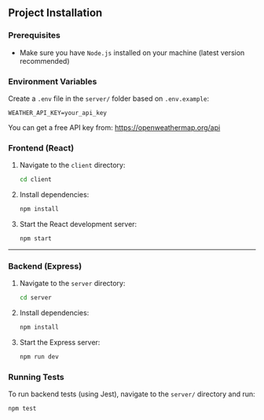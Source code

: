 ## Project Installation

### Prerequisites

- Make sure you have `Node.js` installed on your machine (latest version recommended)

### Environment Variables

Create a `.env` file in the `server/` folder based on `.env.example`:

```env
WEATHER_API_KEY=your_api_key
```

You can get a free API key from: https://openweathermap.org/api

### Frontend (React)

1. Navigate to the `client` directory:

    ```bash
    cd client
    ```

2. Install dependencies:

    ```bash
    npm install
    ```

3. Start the React development server:

    ```bash
    npm start
    ```

---

### Backend (Express)

1. Navigate to the `server` directory:

    ```bash
    cd server
    ```

2. Install dependencies:

    ```bash
    npm install
    ```

3. Start the Express server:

    ```bash
    npm run dev
    ```


### Running Tests

To run backend tests (using Jest), navigate to the `server/` directory and run:

```bash
npm test
```